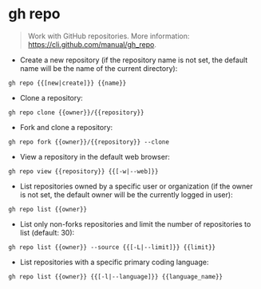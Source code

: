# gh repo

> Work with GitHub repositories.
> More information: <https://cli.github.com/manual/gh_repo>.

- Create a new repository (if the repository name is not set, the default name will be the name of the current directory):

`gh repo {{[new|create]}} {{name}}`

- Clone a repository:

`gh repo clone {{owner}}/{{repository}}`

- Fork and clone a repository:

`gh repo fork {{owner}}/{{repository}} --clone`

- View a repository in the default web browser:

`gh repo view {{repository}} {{[-w|--web]}}`

- List repositories owned by a specific user or organization (if the owner is not set, the default owner will be the currently logged in user):

`gh repo list {{owner}}`

- List only non-forks repositories and limit the number of repositories to list (default: 30):

`gh repo list {{owner}} --source {{[-L|--limit]}} {{limit}}`

- List repositories with a specific primary coding language:

`gh repo list {{owner}} {{[-l|--language]}} {{language_name}}`
